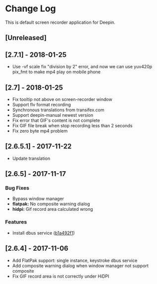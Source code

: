 # Change Log
This is default screen recorder application for Deepin.

## [Unreleased]

## [2.7.1] - 2018-01-25
- Use -vf scale fix "division by 2" error, and now we can use yuv420p pix_fmt to make mp4 play on mobile phone

## [2.7] - 2018-01-25
- Fix tooltip not above on screen-recorder window
- Support flv format recording
- Synchronous translations from transifex.com
- Support deepin-manual newest version
- Fix error that GIF's content is not complete
- Fix GIF file break when stop recording less than 2 seconds
- Fix zero byte mp4 problem

## [2.6.5.1] - 2017-11-22
- Update translation

## [2.6.5] - 2017-11-17
### Bug Fixes
- Bypass window manager
- **flatpak:**  No composite warning dialog
- **hidpi:**  Gif record area calculated wrong

### Features
- Install dbus service ([b1a492f1](b1a492f1))

## [2.6.4] - 2017-11-06
- Add FlatPak support: single instance, keystroke dbus service
- Add composite warning dialog when window manager not support composite
- Fix GIF record area is not correctly under HiDPI
